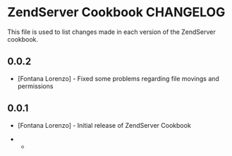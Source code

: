 ZendServer Cookbook CHANGELOG
=============================

This file is used to list changes made in each version of the ZendServer cookbook.


0.0.2
-----
- [Fontana Lorenzo] - Fixed some problems regarding file movings and permissions

0.0.1
-----
- [Fontana Lorenzo] - Initial release of ZendServer Cookbook

- -
